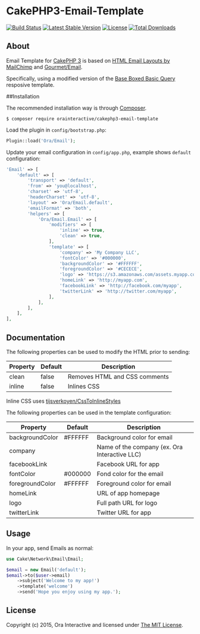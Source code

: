 # CakePHP3-Email-Template

[![Build Status](https://travis-ci.org/OraInteractive/CakePHP3-Email-Template.svg?branch=develop)](https://travis-ci.org/OraInteractive/CakePHP3-Email-Template)
[![Latest Stable Version](https://poser.pugx.org/orainteractive/cakephp3-email-template/v/stable)](https://packagist.org/packages/orainteractive/cakephp3-email-template)
[![License](https://poser.pugx.org/orainteractive/cakephp3-email-template/license)](https://packagist.org/packages/orainteractive/cakephp3-email-template)
[![Total Downloads](https://poser.pugx.org/orainteractive/cakephp3-email-template/downloads)](https://packagist.org/packages/orainteractive/cakephp3-email-template)

## About

Email Template for [CakePHP 3] is based on [HTML Email Layouts by MailChimp][MC Blueprints] and [Gourmet/Email][Gourmet/Email].

Specifically, using a modified version of the [Base Boxed Basic Query][template] resposive template.

##Installation

The recommended installation way is through [Composer].

```
$ composer require orainteractive/cakephp3-email-template
```

Load the plugin in `config/bootstrap.php`:

```php
Plugin::load('Ora/Email');
```

Update your email configuration in `config/app.php`, example shows `default` configuration:

```php
'Email' => [
	'default' => [
		'transport' => 'default',
		'from' => 'you@localhost',
        'charset' => 'utf-8',
        'headerCharset' => 'utf-8',
        'layout' => 'Ora/Email.default',
        'emailFormat' => 'both',
        'helpers' => [
            'Ora/Email.Email' => [
                'modifiers' => [
                    'inline' => true,
                    'clean' => true,
                ],
                'template' => [
                    'company' => 'My Company LLC',
                    'fontColor' => '#000000',
                    'backgroundColor' => '#FFFFFF',
                    'foregroundColor' => '#CECECE',
                    'logo' => 'https://s3.amazonaws.com/assets.myapp.com/email/logo.png',
                    'homeLink' => 'http://myapp.com',
                    'facebookLink' => 'http://facebook.com/myapp',
                    'twitterLink' => 'http://twitter.com/myapp',
                ],
            ],
        ],
	],
],
```

## Documentation

The following properties can be used to modify the HTML prior to sending:

| Property | Default | Description                   |
| -------- | ------- | ------------                  |
| clean    | false   | Removes HTML and CSS comments |
| inline   | false   | Inlines CSS                   |

Inline CSS uses [tijsverkoyen/CssToInlineStyles]

The following properties can be used in the template configuration:

| Property        | Default | Description                                   |
| --------------- | ------- | --------------------------------------------- |
| backgroundColor | #FFFFFF | Background color for email                    |
| company         |         | Name of the company (ex. Ora Interactive LLC) |
| facebookLink    |         | Facebook URL for app                          |
| fontColor       | #000000 | Fond color for the email                      |
| foregroundColor | #FFFFFF | Foreground color for email                    |
| homeLink        |         | URL of app homepage                           |
| logo            |         | Full path URL for logo                        |
| twitterLink     |         | Twitter URL for app                           |

## Usage

In your app, send Emails as normal:

```php
use Cake\Network\Email\Email;

$email = new Email('default');
$email->to($user->email)
    ->subject('Welcome to my app!')
    ->template('welcome')
    ->send('Hope you enjoy using my app.');
```

## License

Copyright (c) 2015, Ora Interactive and licensed under [The MIT License][mit].

[MC Blueprints]:https://github.com/mailchimp/Email-Blueprints
[CakePHP 3]:http://cakephp.org
[Composer]:http://getcomposer.org
[tijsverkoyen/CssToInlineStyles]:https://github.com/tijsverkoyen/CssToInlineStyles
[Gourmet/Email]:https://github.com/gourmet/email
[template]:https://github.com/mailchimp/email-blueprints/blob/master/responsive-templates/base_boxed_basic_query.html
[mit]:http://www.opensource.org/licenses/mit-license.php
